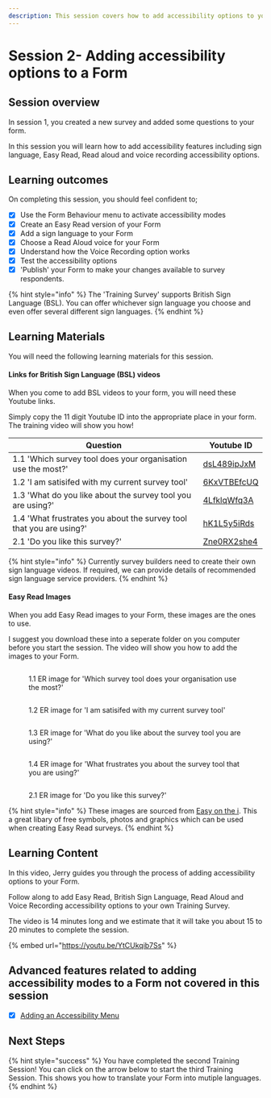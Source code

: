 ```yaml
---
description: This session covers how to add accessibility options to your Form.
---
```


# Session 2- Adding accessibility options to a Form

## Session overview

In session 1, you created a new survey and added some questions to your form. &#x20;

In this session you will learn how to add accessibility features including sign language, Easy Read, Read aloud and voice recording accessibility options.

## Learning outcomes

On completing this session, you should feel confident to; 

* [x] Use the Form Behaviour menu to activate accessibility modes
* [x] Create an Easy Read version of your Form
* [x] Add a sign language to your Form
* [x] Choose a Read Aloud voice for your Form
* [x] Understand how the Voice Recording option works
* [x] Test the accessibility options&#x20;
* [x] 'Publish' your Form to make your changes available to survey respondents.

{% hint style="info" %}
The 'Training Survey' supports British Sign Language (BSL).  You can offer whichever sign language you choose and even offer several different sign languages. &#x20;
{% endhint %}

## Learning Materials

You will need the following learning materials for this session.

#### Links for British Sign Language (BSL) videos

When you come to add BSL videos to your form, you will need these Youtube links. &#x20;

Simply copy the 11 digit Youtube ID into the appropriate place in your form.  The training video will show you how!

<table><thead><tr><th width="442">Question</th><th>Youtube ID</th></tr></thead><tbody><tr><td>1.1  'Which survey tool does your organisation use the most?'</td><td><a href="https://youtu.be/dsL489ipJxM">dsL489ipJxM</a></td></tr><tr><td>1.2  'I am satisifed with my current survey tool'</td><td><a href="https://youtu.be/6KxVTBEfcUQ">6KxVTBEfcUQ</a></td></tr><tr><td>1.3  'What do you like about the survey tool you are using?' </td><td><a href="https://youtu.be/4LfklqWfq3A">4LfklqWfq3A</a></td></tr><tr><td>1.4  'What frustrates you about the survey tool that you are using?'</td><td><a href="https://youtu.be/hK1L5y5iRds">hK1L5y5iRds</a></td></tr><tr><td>2.1  'Do you like this survey?'</td><td><a href="https://youtu.be/Zne0RX2she4">Zne0RX2she4</a></td></tr></tbody></table>


{% hint style="info" %}
Currently survey builders need to create their own sign language videos.   If required, we can provide details of recommended sign language service providers.
{% endhint %}

#### Easy Read Images

When you add Easy Read images to your Form, these images are the ones to use. &#x20;

I suggest you download these into a seperate folder on you computer before you start the session.  The video will show you how to add the images to your Form.



<div>

<figure><img src="../.gitbook/assets/1.1  ER image for Survey.png" alt=""><figcaption><p>1.1 ER image for 'Which survey tool does your organisation use the most?'</p></figcaption></figure>

 

<figure><img src="../.gitbook/assets/1.2 ER image for Satisfaction.png" alt=""><figcaption><p>1.2 ER image for 'I am satisifed with my current survey tool'</p></figcaption></figure>

 

<figure><img src="../.gitbook/assets/1.3 ER image for what do you like.png" alt=""><figcaption><p>1.3 ER image for 'What do you like about the survey tool you are using?' </p></figcaption></figure>

 

<figure><img src="../.gitbook/assets/1.4 ER image for what frustrates you.png" alt=""><figcaption><p>1.4 ER image for 'What frustrates you about the survey tool that you are using?'</p></figcaption></figure>

 

<figure><img src="../.gitbook/assets/2.1 ER image do you like this survey.png" alt=""><figcaption><p>2.1 ER image for 'Do you like this survey?'</p></figcaption></figure>

</div>

{% hint style="info" %}
These images are sourced from [Easy on the i](https://www.learningdisabilityservice-leeds.nhs.uk/easy-on-the-i/).   This a great libary of free symbols, photos and graphics which can be used when creating Easy Read surveys. &#x20;
{% endhint %}

## Learning Content

In this video, Jerry guides you through the process of adding accessibility options to your Form.

Follow along to add Easy Read, British Sign Language, Read Aloud and Voice Recording accessibility options to your own Training Survey.

The video is 14 minutes long and we estimate that it will take you about 15 to 20 minutes to complete the session.

{% embed url="https://youtu.be/YtCUkqib7Ss" %}

## Advanced features related to adding accessibility modes to a Form not covered in this session

* [x] [Adding an Accessibility Menu](../guidance-notes/survey-app/form-editor/adding-an-accessibility-options-page.md)

## Next Steps

{% hint style="success" %}
You have completed the second Training Session!  You can click on the arrow below to start the third Training Session.  This shows you how to translate your Form into mutiple languages.
{% endhint %}
